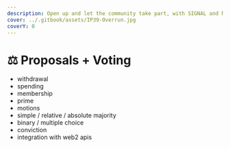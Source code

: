 ```yaml
---
description: Open up and let the community take part, with SIGNAL and NOISE.
cover: ../.gitbook/assets/IP39-Overrun.jpg
coverY: 0
---
```


# ⚖ Proposals + Voting

* withdrawal
* spending
* membership
* prime
* motions
* simple / relative / absolute majority
* binary / multiple choice
* conviction
* integration with web2 apis
